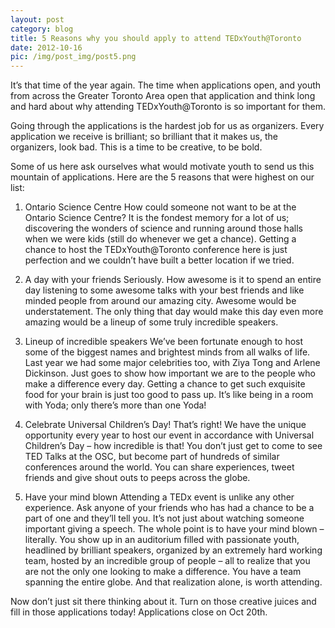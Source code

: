```yaml
---
layout: post
category: blog
title: 5 Reasons why you should apply to attend TEDxYouth@Toronto
date: 2012-10-16
pic: /img/post_img/post5.png
---
```


It’s that time of the year again. The time when applications open, and youth from across the Greater Toronto Area open that application and think long and hard about why attending TEDxYouth@Toronto is so important for them.

Going through the applications is the hardest job for us as organizers. Every application we receive is brilliant; so brilliant that it makes us, the organizers, look bad. This is a time to be creative, to be bold.

Some of us here ask ourselves what would motivate youth to send us this mountain of applications. Here are the 5 reasons that were highest on our list:

1. Ontario Science Centre
How could someone not want to be at the Ontario Science Centre? It is the fondest memory for a lot of us; discovering the wonders of science and running around those halls when we were kids (still do whenever we get a chance). Getting a chance to host the TEDxYouth@Toronto conference here is just perfection and we couldn’t have built a better location if we tried.

2. A day with your friends
Seriously. How awesome is it to spend an entire day listening to some awesome talks with your best friends and like minded people from around our amazing city. Awesome would be understatement. The only thing that day would make this day even more amazing would be a lineup of some truly incredible speakers.

3. Lineup of incredible speakers
We’ve been fortunate enough to host some of the biggest names and brightest minds from all walks of life. Last year we had some major celebrities too, with Ziya Tong and Arlene Dickinson. Just goes to show how important we are to the people who make a difference every day. Getting a chance to get such exquisite food for your brain is just too good to pass up. It’s like being in a room with Yoda; only there’s more than one Yoda!

4. Celebrate Universal Children’s Day!
That’s right! We have the unique opportunity every year to host our event in accordance with Universal Children’s Day – how incredible is that! You don’t just get to come to see TED Talks at the OSC, but become part of hundreds of similar conferences around the world. You can share experiences, tweet friends and give shout outs to peeps across the globe.

5. Have your mind blown
Attending a TEDx event is unlike any other experience. Ask anyone of your friends who has had a chance to be a part of one and they’ll tell you. It’s not just about watching someone important giving a speech. The whole point is to have your mind blown – literally. You show up in an auditorium filled with passionate youth, headlined by brilliant speakers, organized by an extremely hard working team, hosted by an incredible group of people – all to realize that you are not the only one looking to make a difference. You have a team spanning the entire globe. And that realization alone, is worth attending.

Now don’t just sit there thinking about it. Turn on those creative juices and fill in those applications today!  Applications close on Oct 20th.
